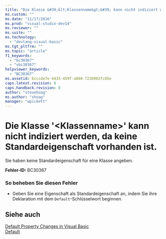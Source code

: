 ```yaml
---
title: "Die Klasse &#39;&lt;Klassenname&gt;&#39; kann nicht indiziert werden, da keine Standardeigenschaft vorhanden ist. | Microsoft Docs"
ms.custom: ""
ms.date: "11/17/2016"
ms.prod: "visual-studio-dev14"
ms.reviewer: ""
ms.suite: ""
ms.technology: 
  - "devlang-visual-basic"
ms.tgt_pltfrm: ""
ms.topic: "article"
f1_keywords: 
  - "bc30367"
  - "vbc30367"
helpviewer_keywords: 
  - "BC30367"
ms.assetid: bcccde7e-4433-459f-a060-7236902fc05e
caps.latest.revision: 8
caps.handback.revision: 8
author: "stevehoag"
ms.author: "shoag"
manager: "wpickett"
---
```

# Die Klasse &#39;&lt;Klassenname&gt;&#39; kann nicht indiziert werden, da keine Standardeigenschaft vorhanden ist.
Sie haben keine Standardeigenschaft für eine Klasse angeben.  
  
 **Fehler\-ID:** BC30367  
  
### So beheben Sie diesen Fehler  
  
-   Geben Sie eine Eigenschaft als Standardeigenschaft an, indem Sie ihre Deklaration mit dem `Default`\-Schlüsselwort beginnen.  
  
## Siehe auch  
 [Default Property Changes in Visual Basic](http://msdn.microsoft.com/de-de/9b8cfad7-40ac-4b83-affb-1ff781755a4c)   
 [Default](../../visual-basic/language-reference/modifiers/default.md)